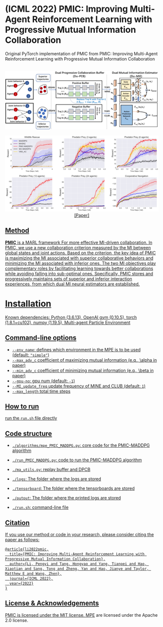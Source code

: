 # (ICML 2022) PMIC: Improving Multi-Agent Reinforcement Learning with Progressive Mutual Information Collaboration
Original PyTorch implementation of PMIC from PMIC: Improving Multi-Agent Reinforcement Learning with Progressive Mutual Information Collaboration


<p align="center">
  <br><img src='fig/PMIC.png' width="600"/><br>
  <br><img src='fig/result.png' width="600"/><br>
  <a href="https://arxiv.org/abs/2203.08553">[Paper]
</p>

## Method

**PMIC** is a MARL framework For more effective MI-driven collaboration.
In PMIC, we use a new collaboration criterion measured by the MI between global states and joint actions.
Based on the criterion, the key idea of PMIC is maximizing the MI associated with superior collaborative behaviors and minimizing the MI associated with inferior ones.
The two MI objectives play complementary roles
by facilitating learning towards better collaborations while avoiding falling into sub-optimal ones.
Specifically, PMIC stores and progressively maintains sets of superior and inferior interaction experiences, from which dual MI neural estimators are established.



# Installation
Known dependencies: Python (3.6.13), OpenAI gym (0.10.5), torch (1.8.1+cu102), numpy (1.19.5), Multi-agent Particle Environment

## Command-line options 
- `--env_name`: defines which environment in the MPE is to be used (default: `"simple"`)
- `--max_adv_c` coefficient of maximizing mutual information (e.q., \alpha in paper)
- `--min_adv_c` coefficient of minimizing mutual information (e.q., \beta in paper)
- `--gpu-no`: gpu num (default: `-1`)
- `--MI_update_freq` update frequency of MINE and CLUB (default: `1`)
- `--max_length` total time steps

## How to run

run the `run.sh` file directly

## Code structure

- `./algorithms/mpe_PMIC_MADDPG.py`: core code for the PMIC-MADDPG algorithm

- `./run_PMIC_MADDPG.py`: code to run the PMIC-MADDPG algorithm

- `./ma_utils.py`: replay buffer and DPCB

- `./logs`: The folder where the logs are stored

- `./tensorboard`: The folder where the tensorboards are stored

- `./output`: The folder where the printed logs are stored

- `./run.sh`: command-line file 


## Citation

If you use our method or code in your research, please consider citing the paper as follows:

```
@article{li2022pmic,
  title={PMIC: Improving Multi-Agent Reinforcement Learning with Progressive Mutual Information Collaboration},
  author={Li, Pengyi and Tang, Hongyao and Yang, Tianpei and Hao, Xiaotian and Sang, Tong and Zheng, Yan and Hao, Jianye and Taylor, Matthew E and Wang, Zhen},
  journal={ICML 2022},
  year={2022}
}
```


## License & Acknowledgements

PMIC is licensed under the MIT license. [MPE](https://github.com/openai/multiagent-particle-envs) are licensed under the Apache 2.0 license. 
